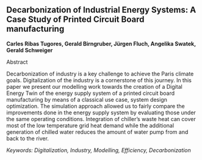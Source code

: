 ## Decarbonization of Industrial Energy Systems: A Case Study of Printed Circuit Board manufacturing

**Carles Ribas Tugores, Gerald Birngruber, Jürgen Fluch, Angelika Swatek, Gerald Schweiger**

Abstract

Decarbonization of industry is a key challenge to achieve
the Paris climate goals. Digitalization of the industry is
a cornerstone of this journey. In this paper we present
our modelling work towards the creation of a Digital Energy
Twin of the energy supply system of a printed circuit
board manufacturing by means of a classical use case,
system design optimization. The simulation approach allowed
us to fairly compare the improvements done in the
energy supply system by evaluating those under the same
operating conditions. Integration of chiller’s waste heat
can cover most of the low temperature grid heat demand
while the additional generation of chilled water reduces
the amount of water pump from and back to the river.

*Keywords: Digitalization, Industry, Modelling, Efficiency, Decarbonization*

